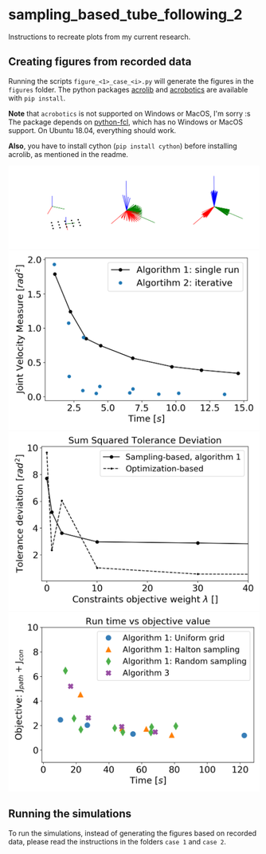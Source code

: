 # sampling_based_tube_following_2
Instructions to recreate plots from my current research.

## Creating figures from recorded data

Running the scripts `figure_<1>_case_<i>.py` will generate the figures in the `figures` folder. The python packages [acrolib](https://pypi.org/project/acrolib/) and [acrobotics](https://pypi.org/project/acrobotics/) are available with `pip install`.

**Note** that `acrobotics` is not supported on Windows or MacOS, I'm sorry :s The package depends on [python-fcl](https://pypi.org/project/python-fcl/), which has no Windows or MacOS support. On Ubuntu 18.04, everything should work.

**Also**, you have to install cython (`pip install cython`) before installing acrolib, as mentioned in the readme.

![figure_1_sample_examples](figures/sample_examples.png)
![figure_8_case_1](figures/case_1_time_vs_cost.png)
![figure_9_case_2](figures/case_2_lambda_vs_mean_dev.png)
![figure_10_case_2](figures/case_2_time_vs_cost.png)

## Running the simulations

To run the simulations, instead of generating the figures based on recorded data, please read the instructions in the folders `case 1` and `case 2`.
